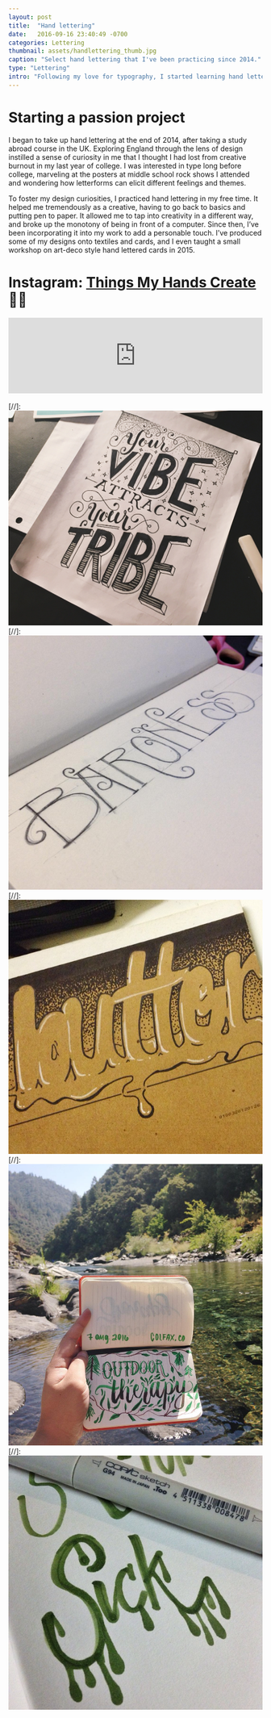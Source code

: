 ```yaml
---
layout: post
title:  "Hand lettering"
date:   2016-09-16 23:40:49 -0700
categories: Lettering
thumbnail: assets/handlettering_thumb.jpg
caption: "Select hand lettering that I've been practicing since 2014."
type: "Lettering"
intro: "Following my love for typography, I started learning hand lettering in late 2014 and have since been incorporating it into my personal and professional projects."
---
```

# Starting a passion project
I began to take up hand lettering at the end of 2014, after taking a study abroad course in the UK. Exploring England through the lens of design instilled a sense of curiosity in me that I thought I had lost from creative burnout in my last year of college. I was interested in type long before college, marveling at the posters at middle school rock shows I attended and wondering how letterforms can elicit different feelings and themes.

To foster my design curiosities, I practiced hand lettering in my free time. It helped me tremendously as a creative, having to go back to basics and putting pen to paper. It allowed me to tap into creativity in a different way, and broke up the monotony of being in front of a computer. Since then, I’ve been incorporating it into my work to add a personable touch. I’ve produced some of my designs onto textiles and cards, and I even taught a small workshop on art-deco style hand lettered cards in 2015.

# Instagram: [Things My Hands Create](https://www.instagram.com/thingsmyhandscreate/ "Illustration Instagram Account") 👋🏼

<!-- SnapWidget -->
<script src="https://snapwidget.com/js/snapwidget.js"></script>
<iframe src="https://snapwidget.com/embed/521596" class="snapwidget-widget" allowTransparency="true" frameborder="0" scrolling="no" style="border:none; overflow:hidden; width:100%; "></iframe>

[//]: ![lettering top](/assets/lettering/vibes.jpg)
[//]: ![lettering top](/assets/lettering/baroness.jpg)
[//]: ![lettering bottom](/assets/lettering/butter.jpg)
[//]: ![lettering bottom](/assets/lettering/outdoor.jpg)
[//]: ![lettering bottom](/assets/lettering/sick.jpg)
